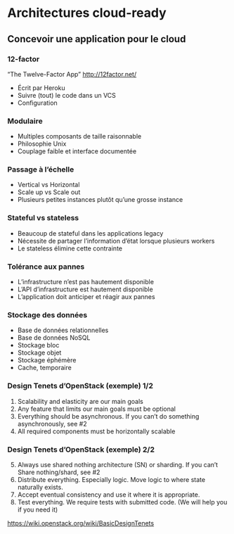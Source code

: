 # Architectures cloud-ready

## Concevoir une application pour le cloud

### 12-factor

“The Twelve-Factor App” <http://12factor.net/>

-   Écrit par Heroku
-   Suivre (tout) le code dans un VCS
-   Configuration

### Modulaire

-   Multiples composants de taille raisonnable
-   Philosophie Unix
-   Couplage faible et interface documentée

### Passage à l’échelle

-   Vertical vs Horizontal
-   Scale up vs Scale out
-   Plusieurs petites instances plutôt qu’une grosse instance

### Stateful vs stateless

-   Beaucoup de stateful dans les applications legacy
-   Nécessite de partager l’information d’état lorsque plusieurs workers
-   Le stateless élimine cette contrainte

### Tolérance aux pannes

-   L’infrastructure n’est pas hautement disponible
-   L’API d’infrastructure est hautement disponible
-   L’application doit anticiper et réagir aux pannes

### Stockage des données

-   Base de données relationnelles
-   Base de données NoSQL
-   Stockage bloc
-   Stockage objet
-   Stockage éphémère
-   Cache, temporaire

### Design Tenets d’OpenStack (exemple) 1/2

1.  Scalability and elasticity are our main goals
2.  Any feature that limits our main goals must be optional
3.  Everything should be asynchronous. If you can’t do something asynchronously, see \#2
4.  All required components must be horizontally scalable

### Design Tenets d’OpenStack (exemple) 2/2

5.  Always use shared nothing architecture (SN) or sharding. If you can’t Share nothing/shard, see \#2
6.  Distribute everything. Especially logic. Move logic to where state naturally exists.
7.  Accept eventual consistency and use it where it is appropriate.
8.  Test everything. We require tests with submitted code. (We will help you if you need it)

<https://wiki.openstack.org/wiki/BasicDesignTenets>

